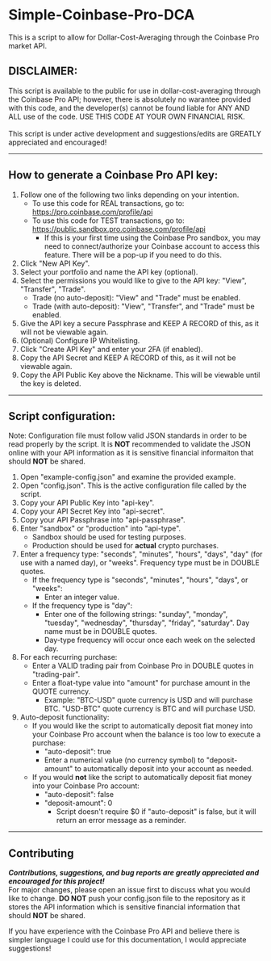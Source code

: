 # Simple-Coinbase-Pro-DCA
This is a script to allow for Dollar-Cost-Averaging through the Coinbase Pro market API.

## DISCLAIMER:
This script is available to the public for use in dollar-cost-averaging through the Coinbase Pro API; however, there is absolutely 
no warantee provided with this code, and the developer(s) cannot be found liable for ANY AND ALL use of the code. 
	USE THIS CODE AT YOUR OWN FINANCIAL RISK.<br><br>
This script is under active development and suggestions/edits are GREATLY appreciated and encouraged!

--------------------------------------------------------------------------------------------------

## How to generate a Coinbase Pro API key:

1) Follow one of the following two links depending on your intention. 
	* To use this code for REAL transactions, go to: https://pro.coinbase.com/profile/api
	* To use this code for TEST transactions, go to: https://public.sandbox.pro.coinbase.com/profile/api
		* If this is your first time using the Coinbase Pro sandbox, you may need to connect/authorize your Coinbase account to access this feature. There will be a pop-up if you need to do this.
2) Click "New API Key".
3) Select your portfolio and name the API key (optional).
4) Select the permissions you would like to give to the API key: "View", "Transfer", "Trade".
   * Trade (no auto-deposit): "View" and "Trade" must be enabled.
   * Trade (with auto-deposit): "View", "Transfer", and "Trade" must be enabled.
5) Give the API key a secure Passphrase and KEEP A RECORD of this, as it will not be viewable again.
6) (Optional) Configure IP Whitelisting.
7) Click "Create API Key" and enter your 2FA (if enabled).
8) Copy the API Secret and KEEP A RECORD of this, as it will not be viewable again.
9) Copy the API Public Key above the Nickname. This will be viewable until the key is deleted.

--------------------------------------------------------------------------------------------------

## Script configuration:

Note: Configuration file must follow valid JSON standards in order to be read properly by the script. It is **NOT** recommended to validate the JSON online with your API information as it is sensitive financial informaiton that should **NOT** be shared.

1) Open "example-config.json" and examine the provided example.
2) Open "config.json". This is the active configuration file called by the script.
3) Copy your API Public Key into "api-key".
4) Copy your API Secret Key into "api-secret".
5) Copy your API Passphrase into "api-passphrase".
6) Enter "sandbox" or "production" into "api-type".
   * Sandbox should be used for testing purposes.
   * Production should be used for **actual** crypto purchases.
7) Enter a frequency type: "seconds", "minutes", "hours", "days", "day" (for use with a named day), or "weeks". Frequency type must be in DOUBLE quotes.
	* If the frequency type is "seconds", "minutes", "hours", "days", or "weeks":
		* Enter an integer value. 
	* If the frequency type is "day":
		* Enter one of the following strings: "sunday", "monday", "tuesday", "wednesday", "thursday", "friday", "saturday". Day name must be in DOUBLE quotes.
		* Day-type frequency will occur once each week on the selected day.
8) For each recurring purchase:
	* Enter a VALID trading pair from Coinbase Pro in DOUBLE quotes in "trading-pair".
	* Enter a float-type value into "amount" for purchase amount in the QUOTE currency.
		* Example: "BTC-USD" quote currency is USD and will purchase BTC. "USD-BTC" quote currency is BTC and will purchase USD.
9) Auto-deposit functionality:
	* If you would like the script to automatically deposit fiat money into your Coinbase Pro account when the balance is too low to execute a purchase:
		* "auto-deposit": true
		* Enter a numerical value (no currency symbol) to "deposit-amount" to automatically deposit into your account as needed.
	* If you would **not** like the script to automatically deposit fiat money into your Coinbase Pro account:
		* "auto-deposit": false
		* "deposit-amount": 0
			* Script doesn't require $0 if "auto-deposit" is false, but it will return an error message as a reminder.

--------------------------------------------------------------------------------------------------

## Contributing
***Contributions, suggestions, and bug reports are greatly appreciated and encouraged for this project!***<br>
For major changes, please open an issue first to discuss what you would like to change. **DO NOT** push 
your config.json file to the repository as it stores the API information which is sensitive financial information 
that should **NOT** be shared.<br>

If you have experience with the Coinbase Pro API and believe there is simpler language I could use for this documentation, I would appreciate suggestions!